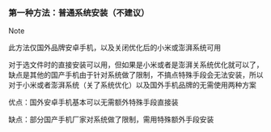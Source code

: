 ### 第一种方法：普通系统安装（不建议）

> [!NOTE]
> 此方法仅国外品牌安卓手机，以及关闭优化后的小米或澎湃系统可用

对于选文件时的直接安装可以用，但如果是小米或者是澎湃关系统优化就可以了，缺点是其他的国产手机由于针对系统做了限制，不搞点特殊手段会无法安装，所以对于小米或者澎湃系统（关了系统优化）以及国外手机品牌的无需使用两种方案

优点：国外安卓手机基本可以无需额外特殊手段直接装

缺点：部分国产手机厂家对系统做了限制，需用特殊额外手段安装